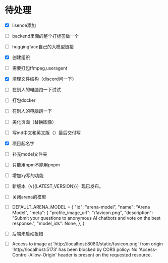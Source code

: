 # 待处理

- [x] lisence添加
- [ ] backend里面的整个打标签做一个
- [ ] huggingface自己的大模型链接
- [x] 创建组织
- [ ] 需要打包ffmpeg,useragent
- [x] 清理文件结构（discord问一下）
- [ ] 在别人的电脑跑一下试试
- [ ] 打包docker
- [ ] 在别人的电脑跑一下
- [ ] 美化页面（替换图像）
- [ ] 写md中文和英文版（）最后交付写
- [x] 项目起名字



- [ ] 补充model文件夹
- [ ] 只能用npm不能用pnpm
- [ ] 增加xy写的功能
- [ ] 新版本（v{{LATEST_VERSION}}）现已发布。
- [ ] 关闭arena的模型
- [ ] DEFAULT_ARENA_MODEL = {
    "id": "arena-model",
    "name": "Arena Model",
    "meta": {
        "profile_image_url": "/favicon.png",
        "description": "Submit your questions to anonymous AI chatbots and vote on the best response.",
        "model_ids": None,
    },
    }
- [ ] 后端未启动报错
- [ ] Access to image at 'http://localhost:8080/static/favicon.png' from origin 'http://localhost:5173' has been blocked by CORS policy: No 'Access-Control-Allow-Origin' header is present on the requested resource.


